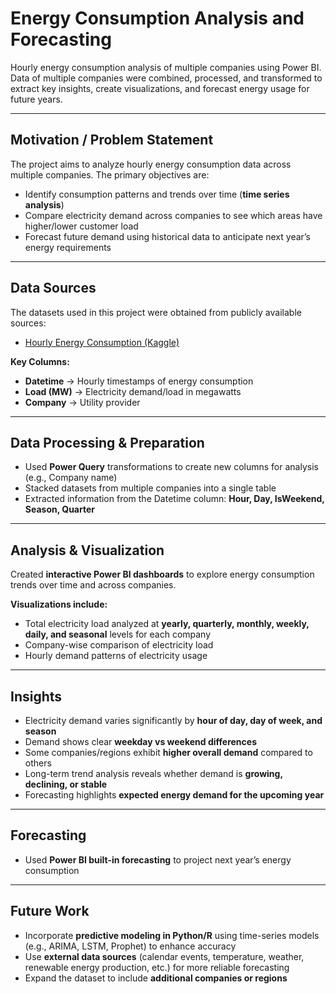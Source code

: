# Energy Consumption Analysis and Forecasting  

Hourly energy consumption analysis of multiple companies using Power BI.  
Data of multiple companies were combined, processed, and transformed to extract key insights, create visualizations, and forecast energy usage for future years.  

---

## Motivation / Problem Statement  
The project aims to analyze hourly energy consumption data across multiple companies. The primary objectives are:  
- Identify consumption patterns and trends over time (**time series analysis**)  
- Compare electricity demand across companies to see which areas have higher/lower customer load  
- Forecast future demand using historical data to anticipate next year’s energy requirements  

---

## Data Sources  
The datasets used in this project were obtained from publicly available sources:  
- [Hourly Energy Consumption (Kaggle)](https://www.kaggle.com/code/arezoodahesh/hourly-energy-consumption-with-prophet/input)  

**Key Columns:**  
- **Datetime** → Hourly timestamps of energy consumption  
- **Load (MW)** → Electricity demand/load in megawatts  
- **Company** → Utility provider

---

## Data Processing & Preparation  
- Used **Power Query** transformations to create new columns for analysis (e.g., Company name)  
- Stacked datasets from multiple companies into a single table  
- Extracted information from the Datetime column: **Hour, Day, IsWeekend, Season, Quarter**  

---

## Analysis & Visualization  
Created **interactive Power BI dashboards** to explore energy consumption trends over time and across companies.  

**Visualizations include:**  
- Total electricity load analyzed at **yearly, quarterly, monthly, weekly, daily, and seasonal** levels for each company  
- Company-wise comparison of electricity load  
- Hourly demand patterns of electricity usage  

---

## Insights  
- Electricity demand varies significantly by **hour of day, day of week, and season**  
- Demand shows clear **weekday vs weekend differences**  
- Some companies/regions exhibit **higher overall demand** compared to others  
- Long-term trend analysis reveals whether demand is **growing, declining, or stable**  
- Forecasting highlights **expected energy demand for the upcoming year**  

---

## Forecasting  
- Used **Power BI built-in forecasting** to project next year’s energy consumption  

---

## Future Work  
- Incorporate **predictive modeling in Python/R** using time-series models (e.g., ARIMA, LSTM, Prophet) to enhance accuracy  
- Use **external data sources** (calendar events, temperature, weather, renewable energy production, etc.) for more reliable forecasting  
- Expand the dataset to include **additional companies or regions**  
